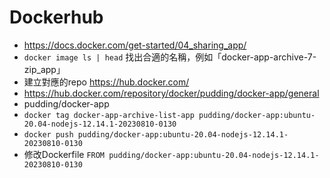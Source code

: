 # Dockerhub

- https://docs.docker.com/get-started/04_sharing_app/
- `docker image ls | head` 找出合適的名稱，例如「docker-app-archive-7-zip_app」
- 建立對應的repo https://hub.docker.com/
- https://hub.docker.com/repository/docker/pudding/docker-app/general
- pudding/docker-app
- `docker tag docker-app-archive-list-app pudding/docker-app:ubuntu-20.04-nodejs-12.14.1-20230810-0130`
- `docker push pudding/docker-app:ubuntu-20.04-nodejs-12.14.1-20230810-0130`
- 修改Dockerfile `FROM pudding/docker-app:ubuntu-20.04-nodejs-12.14.1-20230810-0130`